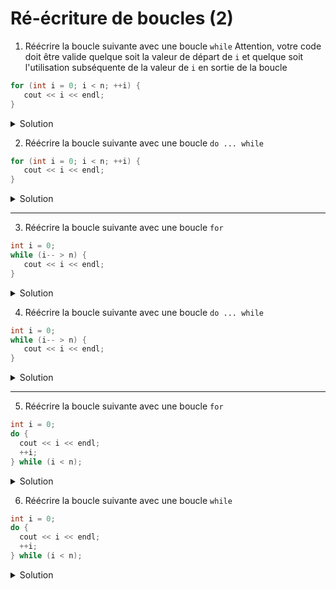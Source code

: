 # Ré-écriture de boucles (2)

1. Réécrire la boucle suivante avec une boucle `while`
   Attention, votre code doit être valide quelque soit la valeur de départ de `i` et quelque soit l'utilisation subséquente de la valeur de `i` en sortie de la boucle

~~~cpp 
for (int i = 0; i < n; ++i) {
   cout << i << endl;
}
~~~

<details>
<summary>Solution</summary>

~~~cpp
{ // bloc nécessaire pour limiter le scope de la variable de boucle i 
   int i = 0;
   while (i < n) {
      cout << i << endl;
      ++i;
   }
}
~~~
</details>

2. Réécrire la boucle suivante avec une boucle `do ... while`

~~~cpp 
for (int i = 0; i < n; ++i) {
   cout << i << endl;
}
~~~

<details>
<summary>Solution</summary>

~~~cpp
if (int i = 0; i < n) { // déclaration dans le if pour limiter le scope de la variable de boucle i
   do {
      cout << i << endl;
      ++i; 
   } while (i < n);
}
~~~

ou

~~~cpp
{ // bloc nécessaire pour limiter le scope de la variable de boucle i
   int i = 0;
   if (i < n) { 
      do {
         cout << i << endl;
         ++i; 
      } while (i < n);
   }
}
~~~
</details>

---

3. Réécrire la boucle suivante avec une boucle `for`

~~~cpp 
int i = 0; 
while (i-- > n) {
   cout << i << endl;
}
~~~

<details>
<summary>Solution</summary>

~~~cpp
int i = 0; // déclaration hors du for pour ne pas limiter le scope de la variable 
for (; i-- > n;) {
    cout << i << endl;
}
~~~
</details>

4. Réécrire la boucle suivante avec une boucle `do ... while`

~~~cpp 
int i = 0; 
while (i-- > n) {
   cout << i << endl;
}
~~~

<details>
<summary>Solution</summary>

~~~cpp
int i = 0; 
if (i-- > n) {
   do {
      cout << i << endl;
   } while (i-- > n);
}
~~~
</details>

---

5. Réécrire la boucle suivante avec une boucle `for`

~~~cpp 
int i = 0; 
do {
  cout << i << endl;
  ++i; 
} while (i < n);   
~~~

<details>
<summary>Solution</summary>

~~~cpp
int i = 0; 
cout << i << endl; 
for (++i; i < n; ++i) {
    cout << i << endl;
}
~~~
</details>

6. Réécrire la boucle suivante avec une boucle `while`

~~~cpp 
int i = 0; 
do {
  cout << i << endl;
  ++i; 
} while (i < n);   
~~~

<details>
<summary>Solution</summary>

~~~cpp
int i = 0; 
cout << i << endl; 
while (++i, i < n) {
    cout << i << endl;
}
~~~
</details>
